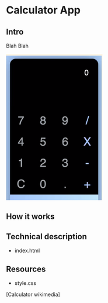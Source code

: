 # Calculator App

## Intro

Blah Blah

![Alt Calculator](./screenshot.png "Calculator App")

## How it works

## Technical description

- index.html

## Resources

- style.css

[Calculator wikimedia]
